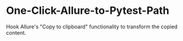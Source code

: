 # One-Click-Allure-to-Pytest-Path
Hook Allure's "Copy to clipboard" functionality to transform the copied content.
